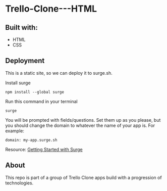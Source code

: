 # Trello-Clone---HTML

## Built with:
* HTML
* CSS

## Deployment
This is a static site, so we can deploy it to surge.sh.

Install surge 
```
npm install --global surge
```

Run this command in your terminal
```
surge
```

You will be prompted with fields/questions. Set them up as you please, but you should change the domain to whatever the name of your app is. For example:

```terminal
domain: my-app.surge.sh
```

Resource: [Getting Started with Surge](http://surge.sh/help/getting-started-with-surge)

## About
This repo is part of a group of Trello Clone apps build with a progression of technologies.
